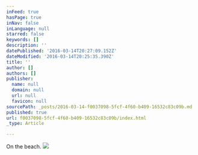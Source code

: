 ```yaml
---
inFeed: true
hasPage: true
inNav: false
inLanguage: null
starred: false
keywords: []
description: ''
datePublished: '2016-03-14T20:27:09.152Z'
dateModified: '2016-03-14T20:25:35.390Z'
title: ''
author: []
authors: []
publisher:
  name: null
  domain: null
  url: null
  favicon: null
sourcePath: _posts/2016-03-14-f0037098-5fcf-4f60-b409-16532c83c09b.md
published: true
url: f0037098-5fcf-4f60-b409-16532c83c09b/index.html
_type: Article

---
```

On the beach.
![](https://the-grid-user-content.s3-us-west-2.amazonaws.com/e12de518-c27b-4b3b-95a1-33f2545f157a.jpg)